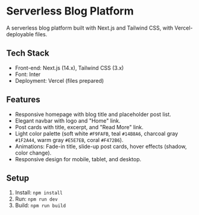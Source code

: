 # Serverless Blog Platform
A serverless blog platform built with Next.js and Tailwind CSS, with Vercel-deployable files.

## Tech Stack
- Front-end: Next.js (14.x), Tailwind CSS (3.x)
- Font: Inter
- Deployment: Vercel (files prepared)

## Features
- Responsive homepage with blog title and placeholder post list.
- Elegant navbar with logo and "Home" link.
- Post cards with title, excerpt, and "Read More" link.
- Light color palette (soft white `#F9FAFB`, teal `#14B8A6`, charcoal gray `#1F2A44`, warm gray `#E5E7EB`, coral `#F472B6`).
- Animations: Fade-in title, slide-up post cards, hover effects (shadow, color change).
- Responsive design for mobile, tablet, and desktop.

## Setup
1. Install: `npm install`
2. Run: `npm run dev`
3. Build: `npm run build`